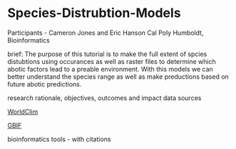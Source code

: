# Species-Distrubtion-Models


Participants - Cameron Jones and Eric Hanson
Cal Poly Humboldt, Bioinformatics

brief: The purpose of this tutorial is to make the full extent of spcies distubtions using occurances as well as raster files to determine which abotic factors lead to a preable environment. With this models we can better understand the species range as well as make preductions based on future abotic predictions. 

research rationale, objectives, outcomes and impact
data sources

[WorldClim](https://www.worldclim.org/data/worldclim21.html)

[GBIF](https://www.gbif.org/species/8892957/)


bioinformatics tools - with citations
